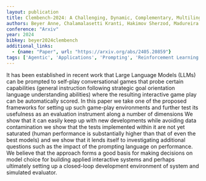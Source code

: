 ```yaml
---
layout: publication
title: Clembench-2024: A Challenging, Dynamic, Complementary, Multilingual Benchmark And Underlying Flexible Framework For Llms As Multi-action Agents
authors: Beyer Anne, Chalamalasetti Kranti, Hakimov Sherzod, Madureira Brielen, Sadler Philipp, Schlangen David
conference: "Arxiv"
year: 2024
bibkey: beyer2024clembench
additional_links:
  - {name: "Paper", url: "https://arxiv.org/abs/2405.20859"}
tags: ['Agentic', 'Applications', 'Prompting', 'Reinforcement Learning', 'Tools']
---
```

It has been established in recent work that Large Language Models (LLMs) can be prompted to self-play conversational games that probe certain capabilities (general instruction following strategic goal orientation language understanding abilities) where the resulting interactive game play can be automatically scored. In this paper we take one of the proposed frameworks for setting up such game-play environments and further test its usefulness as an evaluation instrument along a number of dimensions We show that it can easily keep up with new developments while avoiding data contamination we show that the tests implemented within it are not yet saturated (human performance is substantially higher than that of even the best models) and we show that it lends itself to investigating additional questions such as the impact of the prompting language on performance. We believe that the approach forms a good basis for making decisions on model choice for building applied interactive systems and perhaps ultimately setting up a closed-loop development environment of system and simulated evaluator.
